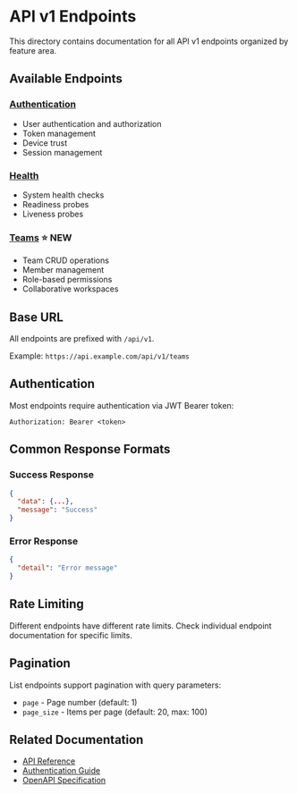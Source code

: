 # API v1 Endpoints

This directory contains documentation for all API v1 endpoints organized by feature area.

## Available Endpoints

### [Authentication](./auth/)
- User authentication and authorization
- Token management
- Device trust
- Session management

### [Health](./health/)
- System health checks
- Readiness probes
- Liveness probes

### [Teams](./teams/) ⭐ NEW
- Team CRUD operations
- Member management
- Role-based permissions
- Collaborative workspaces

## Base URL

All endpoints are prefixed with `/api/v1`.

Example: `https://api.example.com/api/v1/teams`

## Authentication

Most endpoints require authentication via JWT Bearer token:

```http
Authorization: Bearer <token>
```

## Common Response Formats

### Success Response
```json
{
  "data": {...},
  "message": "Success"
}
```

### Error Response
```json
{
  "detail": "Error message"
}
```

## Rate Limiting

Different endpoints have different rate limits. Check individual endpoint documentation for specific limits.

## Pagination

List endpoints support pagination with query parameters:
- `page` - Page number (default: 1)
- `page_size` - Items per page (default: 20, max: 100)

## Related Documentation

- [API Reference](/docs/api/API_REFERENCE.md)
- [Authentication Guide](/docs/features/authentication/README.md)
- [OpenAPI Specification](/docs/api/openapi.yaml)